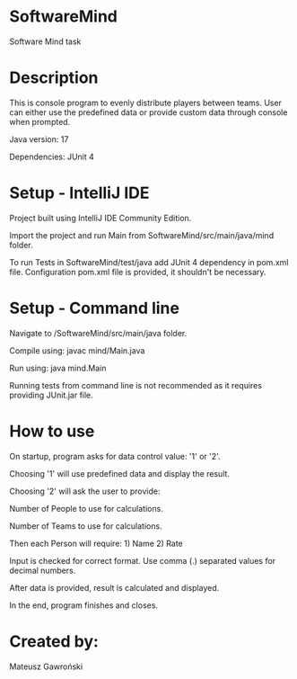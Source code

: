 # SoftwareMind
Software Mind task

# Description
This is console program to evenly distribute players between teams.
User can either use the predefined data or provide custom data through console
when prompted.

Java version: 17

Dependencies: JUnit 4

# Setup - IntelliJ IDE
Project built using IntelliJ IDE Community Edition.

Import the project and run Main from SoftwareMind/src/main/java/mind folder.

To run Tests in SoftwareMind/test/java add JUnit 4 dependency in pom.xml file.
Configuration pom.xml file is provided, it shouldn't be necessary.

# Setup - Command line
Navigate to /SoftwareMind/src/main/java folder.

Compile using: javac mind/Main.java

Run using: java mind.Main

Running tests from command line is not recommended as it requires providing
JUnit.jar file. 

# How to use
On startup, program asks for data control value: '1' or '2'.

Choosing '1' will use predefined data and display the result.

Choosing '2' will ask the user to provide:

Number of People to use for calculations.

Number of Teams to use for calculations.

Then each Person will require: 1) Name 2) Rate

Input is checked for correct format. Use comma (.) separated values for
decimal numbers.

After data is provided, result is calculated and displayed.

In the end, program finishes and closes.

# Created by:
Mateusz Gawroński